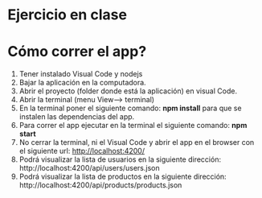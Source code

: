 # Ejercicio en clase

# Cómo correr el app?

1. Tener instalado Visual Code y nodejs
2. Bajar la aplicación en la computadora.
3. Abrir el proyecto (folder donde está la aplicación) en visual Code.
4. Abrir la terminal (menu View--> terminal)
5. En la terminal poner el siguiente comando: **npm install** para que se instalen las dependencias del app.
6. Para correr el app ejecutar en la terminal el siguiente comando: **npm start**
7. No cerrar la terminal, ni el Visual Code y abrir el app en el browser con el siguiente url: [http://localhost:4200/](http://localhost:4200/)
8. Podrá visualizar la lista de usuarios en la siguiente dirección: http://localhost:4200/api/users/users.json
9. Podrá visualizar la lista de productos en la siguiente dirección: http://localhost:4200/api/products/products.json
